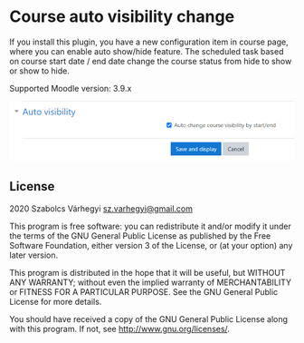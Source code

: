 # Course auto visibility change #

If you install this plugin, you have a new configuration item in course page, where you can 
enable auto show/hide feature. The scheduled task based on course start date / end date change the 
course status from hide to show or show to hide.

Supported Moodle version: 3.9.x

![Course setting](docs/setting.png "Course setting")

## License ##

2020 Szabolcs Várhegyi <sz.varhegyi@gmail.com>

This program is free software: you can redistribute it and/or modify it under
the terms of the GNU General Public License as published by the Free Software
Foundation, either version 3 of the License, or (at your option) any later
version.

This program is distributed in the hope that it will be useful, but WITHOUT ANY
WARRANTY; without even the implied warranty of MERCHANTABILITY or FITNESS FOR A
PARTICULAR PURPOSE.  See the GNU General Public License for more details.

You should have received a copy of the GNU General Public License along with
this program.  If not, see <http://www.gnu.org/licenses/>.
